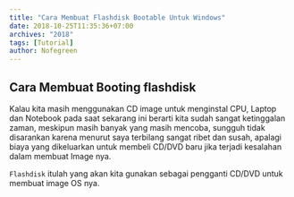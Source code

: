 ```yaml
---
title: "Cara Membuat Flashdisk Bootable Untuk Windows"
date: 2018-10-25T11:35:36+07:00
archives: "2018"
tags: [Tutorial]
author: Nofegreen
---
```

## Cara Membuat Booting flashdisk
Kalau kita masih menggunakan CD image untuk menginstal CPU, Laptop dan Notebook pada saat sekarang ini berarti kita sudah sangat ketinggalan zaman, meskipun masih banyak yang masih mencoba, sungguh tidak disarankan karena menurut saya terbilang sangat ribet dan susah, apalagi biaya yang dikeluarkan untuk membeli CD/DVD baru jika terjadi kesalahan dalam membuat Image nya.

`Flashdisk` itulah yang akan kita gunakan sebagai pengganti CD/DVD untuk membuat image OS nya.